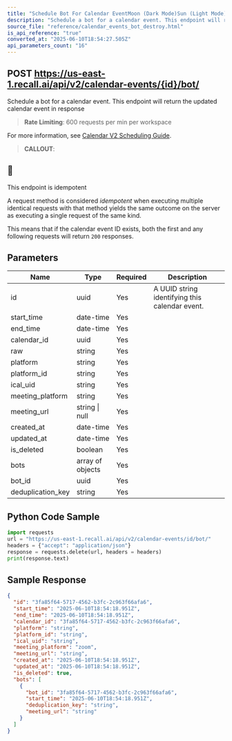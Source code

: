 ```yaml
---
title: "Schedule Bot For Calendar EventMoon (Dark Mode)Sun (Light Mode)"
description: "Schedule a bot for a calendar event. This endpoint will return the updated calendar event in response. This endpoint is rate limited to: 600 requests per min per workspace"
source_file: "reference/calendar_events_bot_destroy.html"
is_api_reference: "true"
converted_at: "2025-06-10T18:54:27.505Z"
api_parameters_count: "16"
---
```

## POST https://us-east-1.recall.ai/api/v2/calendar-events/{id}/bot/

Schedule a bot for a calendar event. This endpoint will return the updated calendar event in response

> **Rate Limiting**: 600 requests per min per workspace

For more information, see [Calendar V2 Scheduling Guide](/docs/scheduling-guide#3-addremove-bot-from-the-event.md).


> **CALLOUT**:

## 🔄

This endpoint is idempotent

A request method is considered *idempotent* when executing multiple identical requests with that method yields the same outcome on the server as executing a single request of the same kind.

This means that if the calendar event ID exists, both the first and any following requests will return `200` responses.
## Parameters

| Name | Type | Required | Description |
| --- | --- | --- | --- |
| id | uuid | Yes | A UUID string identifying this calendar event. |
| start_time | date-time | Yes |  |
| end_time | date-time | Yes |  |
| calendar_id | uuid | Yes |  |
| raw | string | Yes |  |
| platform | string | Yes |  |
| platform_id | string | Yes |  |
| ical_uid | string | Yes |  |
| meeting_platform | string | Yes |  |
| meeting_url | string \| null | Yes |  |
| created_at | date-time | Yes |  |
| updated_at | date-time | Yes |  |
| is_deleted | boolean | Yes |  |
| bots | array of objects | Yes |  |
| bot_id | uuid | Yes |  |
| deduplication_key | string | Yes |  |

## Python Code Sample

```python
import requests
url = "https://us-east-1.recall.ai/api/v2/calendar-events/id/bot/"
headers = {"accept": "application/json"}
response = requests.delete(url, headers = headers)
print(response.text)
```

## Sample Response

```json
{
  "id": "3fa85f64-5717-4562-b3fc-2c963f66afa6",
  "start_time": "2025-06-10T18:54:18.951Z",
  "end_time": "2025-06-10T18:54:18.951Z",
  "calendar_id": "3fa85f64-5717-4562-b3fc-2c963f66afa6",
  "platform": "string",
  "platform_id": "string",
  "ical_uid": "string",
  "meeting_platform": "zoom",
  "meeting_url": "string",
  "created_at": "2025-06-10T18:54:18.951Z",
  "updated_at": "2025-06-10T18:54:18.951Z",
  "is_deleted": true,
  "bots": [
    {
      "bot_id": "3fa85f64-5717-4562-b3fc-2c963f66afa6",
      "start_time": "2025-06-10T18:54:18.951Z",
      "deduplication_key": "string",
      "meeting_url": "string"
    }
  ]
}
```
